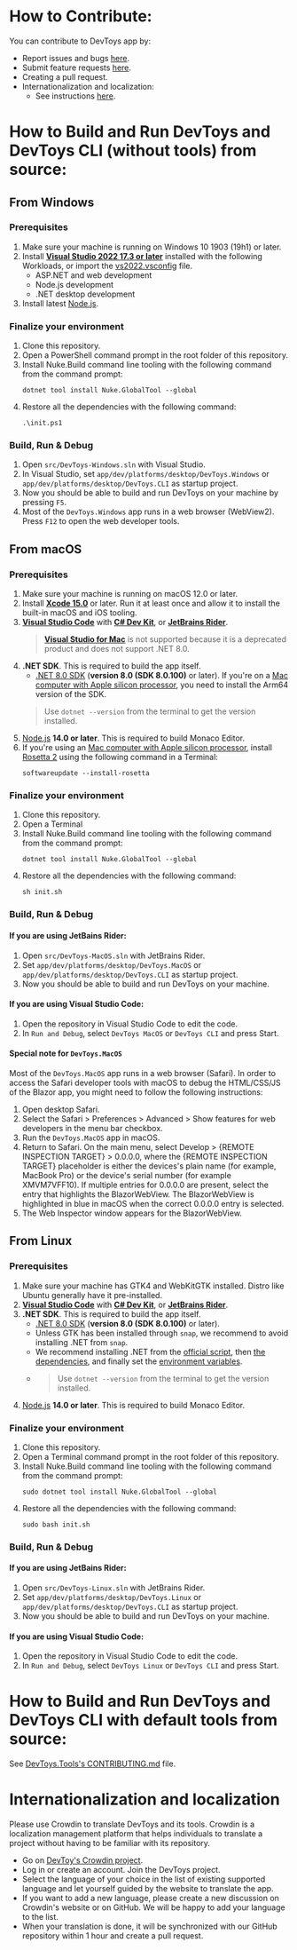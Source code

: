 # How to Contribute:

You can contribute to DevToys app by:
- Report issues and bugs [here](https://github.com/DevToys-app/DevToys/issues/new?template=bug_report.md).
- Submit feature requests [here](https://github.com/DevToys-app/DevToys/issues/new?template=feature_request.md).
- Creating a pull request.
- Internationalization and localization:
    * See instructions [here](#internationalization-and-localization).

# How to Build and Run DevToys and DevToys CLI (without tools) from source:

## From Windows

### Prerequisites
1. Make sure your machine is running on Windows 10 1903 (19h1) or later.
1. Install [**Visual Studio 2022 17.3 or later**](https://visualstudio.microsoft.com/vs/) installed with the following Workloads, or import the [vs2022.vsconfig](vs2022.vsconfig) file.
    * ASP.NET and web development
    * Node.js development
    * .NET desktop development
1. Install latest [Node.js](https://nodejs.org/).

### Finalize your environment
1. Clone this repository.
1. Open a PowerShell command prompt in the root folder of this repository.
1. Install Nuke.Build command line tooling with the following command from the command prompt:
    ```
    dotnet tool install Nuke.GlobalTool --global
    ```
1. Restore all the dependencies with the following command:
    ```
    .\init.ps1
    ```

### Build, Run & Debug
1. Open `src/DevToys-Windows.sln` with Visual Studio.
1. In Visual Studio, set `app/dev/platforms/desktop/DevToys.Windows` or `app/dev/platforms/desktop/DevToys.CLI` as startup project.
1. Now you should be able to build and run DevToys on your machine by pressing `F5`.
1. Most of the `DevToys.Windows` app runs in a web browser (WebView2). Press `F12` to open the web developer tools.

## From macOS

### Prerequisites
1. Make sure your machine is running on macOS 12.0 or later.
1. Install [**Xcode 15.0**](https://developer.apple.com/xcode/) or later. Run it at least once and allow it to install the built-in macOS and iOS tooling.
1. [**Visual Studio Code**](https://code.visualstudio.com/) with [**C# Dev Kit**](https://marketplace.visualstudio.com/items?itemName=ms-dotnettools.csdevkit), or [**JetBrains Rider**](https://www.jetbrains.com/rider/).
   > [**Visual Studio for Mac**](https://visualstudio.microsoft.com/vs/mac/) is not supported because it is a deprecated product and does not support .NET 8.0.
1. **.NET SDK**. This is required to build the app itself.
    * [.NET 8.0 SDK](https://dotnet.microsoft.com/download/dotnet-core/8.0) (**version 8.0 (SDK 8.0.100)** or later). If you're on a [Mac computer with Apple silicon processor](https://support.apple.com/en-us/HT211814), you need to install the Arm64 version of the SDK.
    > Use `dotnet --version` from the terminal to get the version installed.
1. [Node.js](https://nodejs.org/) **14.0 or later**. This is required to build Monaco Editor.
2. If you're using an [Mac computer with Apple silicon processor](https://support.apple.com/en-us/HT211814), install [Rosetta 2](https://developer.apple.com/documentation/apple-silicon/about-the-rosetta-translation-environment) using the following command in a Terminal:
    ```
    softwareupdate --install-rosetta
    ```

### Finalize your environment
1. Clone this repository.
1. Open a Terminal
1. Install Nuke.Build command line tooling with the following command from the command prompt:
    ```
    dotnet tool install Nuke.GlobalTool --global
    ```
1. Restore all the dependencies with the following command:
    ```
    sh init.sh
    ```

### Build, Run & Debug
#### If you are using JetBains Rider:
1. Open `src/DevToys-MacOS.sln` with JetBrains Rider.
1. Set `app/dev/platforms/desktop/DevToys.MacOS` or `app/dev/platforms/desktop/DevToys.CLI` as startup project.
1. Now you should be able to build and run DevToys on your machine.

#### If you are using Visual Studio Code:
1. Open the repository in Visual Studio Code to edit the code.
1. In `Run and Debug`, select `DevToys MacOS` or `DevToys CLI` and press Start.

#### Special note for `DevToys.MacOS`
Most of the `DevToys.MacOS` app runs in a web browser (Safari). In order to access the Safari developer tools with macOS to debug the HTML/CSS/JS of the Blazor app, you might need to follow the following instructions:
1. Open desktop Safari.
2. Select the Safari > Preferences > Advanced > Show features for web developers in the menu bar checkbox.
3. Run the `DevToys.MacOS` app in macOS.
4. Return to Safari. On the main menu, select Develop > {REMOTE INSPECTION TARGET} > 0.0.0.0, where the {REMOTE INSPECTION TARGET} placeholder is either the devices's plain name (for example, MacBook Pro) or the device's serial number (for example XMVM7VFF10). If multiple entries for 0.0.0.0 are present, select the entry that highlights the BlazorWebView. The BlazorWebView is highlighted in blue in macOS when the correct 0.0.0.0 entry is selected.
5. The Web Inspector window appears for the BlazorWebView.

## From Linux

### Prerequisites
1. Make sure your machine has GTK4 and WebKitGTK installed. Distro like Ubuntu generally have it pre-installed.
1. [**Visual Studio Code**](https://code.visualstudio.com/) with [**C# Dev Kit**](https://marketplace.visualstudio.com/items?itemName=ms-dotnettools.csdevkit), or [**JetBrains Rider**](https://www.jetbrains.com/rider/).
1. **.NET SDK**. This is required to build the app itself.
    * [.NET 8.0 SDK](https://dotnet.microsoft.com/download/dotnet-core/8.0) (**version 8.0 (SDK 8.0.100)** or later).
    * Unless GTK has been installed through `snap`, we recommend to avoid installing .NET from `snap`.
    * We recommend installing .NET from the [official script](https://learn.microsoft.com/en-us/dotnet/core/install/linux-scripted-manual#scripted-install), then [the dependencies](https://learn.microsoft.com/en-us/dotnet/core/install/linux-ubuntu#dependencies), and finally set the [environment variables](https://learn.microsoft.com/en-us/dotnet/core/install/linux-scripted-manual#set-environment-variables-system-wide).
    * > Use `dotnet --version` from the terminal to get the version installed.
1. [Node.js](https://nodejs.org/) **14.0 or later**. This is required to build Monaco Editor.

### Finalize your environment
1. Clone this repository.
1. Open a Terminal command prompt in the root folder of this repository.
1. Install Nuke.Build command line tooling with the following command from the command prompt:
    ```
    sudo dotnet tool install Nuke.GlobalTool --global
    ```
1. Restore all the dependencies with the following command:
    ```
    sudo bash init.sh
    ```

### Build, Run & Debug
#### If you are using JetBains Rider:
1. Open `src/DevToys-Linux.sln` with JetBrains Rider.
1. Set `app/dev/platforms/desktop/DevToys.Linux` or `app/dev/platforms/desktop/DevToys.CLI` as startup project.
1. Now you should be able to build and run DevToys on your machine.

#### If you are using Visual Studio Code:
1. Open the repository in Visual Studio Code to edit the code.
1. In `Run and Debug`, select `DevToys Linux` or `DevToys CLI` and press Start.

# How to Build and Run DevToys and DevToys CLI with default tools from source:

See [DevToys.Tools's CONTRIBUTING.md](https://github.com/DevToys-app/DevToys.Tools/blob/main/CONTRIBUTING.md) file.

# Internationalization and localization

Please use Crowdin to translate DevToys and its tools. Crowdin is a localization management platform that helps individuals to translate a project without having to be familiar with its repository.

* Go on [DevToy's Crowdin project](https://crowdin.com/project/devtoys).
* Log in or create an account. Join the DevToys project.
* Select the language of your choice in the list of existing supported language and let yourself guided by the website to translate the app.
* If you want to add a new language, please create a new discussion on Crowdin's website or on GitHub. We will be happy to add your language to the list.
* When your translation is done, it will be synchronized with our GitHub repository within 1 hour and create a pull request.
